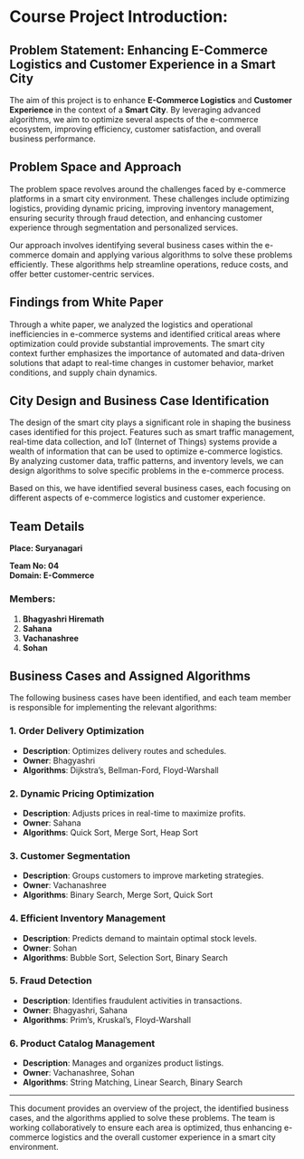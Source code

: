 # Course Project Introduction:

## Problem Statement: Enhancing E-Commerce Logistics and Customer Experience in a Smart City

The aim of this project is to enhance **E-Commerce Logistics** and **Customer Experience** in the context of a **Smart City**. By leveraging advanced algorithms, we aim to optimize several aspects of the e-commerce ecosystem, improving efficiency, customer satisfaction, and overall business performance.

## Problem Space and Approach

The problem space revolves around the challenges faced by e-commerce platforms in a smart city environment. These challenges include optimizing logistics, providing dynamic pricing, improving inventory management, ensuring security through fraud detection, and enhancing customer experience through segmentation and personalized services.

Our approach involves identifying several business cases within the e-commerce domain and applying various algorithms to solve these problems efficiently. These algorithms help streamline operations, reduce costs, and offer better customer-centric services. 

## Findings from White Paper

Through a white paper, we analyzed the logistics and operational inefficiencies in e-commerce systems and identified critical areas where optimization could provide substantial improvements. The smart city context further emphasizes the importance of automated and data-driven solutions that adapt to real-time changes in customer behavior, market conditions, and supply chain dynamics.

## City Design and Business Case Identification

The design of the smart city plays a significant role in shaping the business cases identified for this project. Features such as smart traffic management, real-time data collection, and IoT (Internet of Things) systems provide a wealth of information that can be used to optimize e-commerce logistics. By analyzing customer data, traffic patterns, and inventory levels, we can design algorithms to solve specific problems in the e-commerce process.

Based on this, we have identified several business cases, each focusing on different aspects of e-commerce logistics and customer experience.

## Team Details

**Place: Suryanagari**

**Team No: 04**  
**Domain: E-Commerce**  

### Members:
1. **Bhagyashri Hiremath**  
2. **Sahana**  
3. **Vachanashree**  
4. **Sohan**

## Business Cases and Assigned Algorithms

The following business cases have been identified, and each team member is responsible for implementing the relevant algorithms:

### 1. **Order Delivery Optimization**  
- **Description**: Optimizes delivery routes and schedules.
- **Owner**: Bhagyashri  
- **Algorithms**: Dijkstra’s, Bellman-Ford, Floyd-Warshall

### 2. **Dynamic Pricing Optimization**  
- **Description**: Adjusts prices in real-time to maximize profits.
- **Owner**: Sahana  
- **Algorithms**: Quick Sort, Merge Sort, Heap Sort

### 3. **Customer Segmentation**  
- **Description**: Groups customers to improve marketing strategies.
- **Owner**: Vachanashree  
- **Algorithms**: Binary Search, Merge Sort, Quick Sort

### 4. **Efficient Inventory Management**  
- **Description**: Predicts demand to maintain optimal stock levels.
- **Owner**: Sohan  
- **Algorithms**: Bubble Sort, Selection Sort, Binary Search

### 5. **Fraud Detection**  
- **Description**: Identifies fraudulent activities in transactions.
- **Owner**: Bhagyashri, Sahana  
- **Algorithms**: Prim’s, Kruskal’s, Floyd-Warshall

### 6. **Product Catalog Management**  
- **Description**: Manages and organizes product listings.
- **Owner**: Vachanashree, Sohan  
- **Algorithms**: String Matching, Linear Search, Binary Search

---

This document provides an overview of the project, the identified business cases, and the algorithms applied to solve these problems. The team is working collaboratively to ensure each area is optimized, thus enhancing e-commerce logistics and the overall customer experience in a smart city environment.

